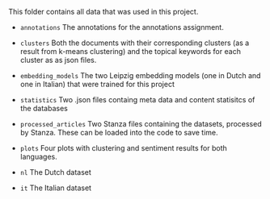 This folder contains all data that was used in this project.

* `annotations` The annotations for the annotations assignment.

* `clusters` Both the documents with their corresponding clusters (as a result from k-means clustering) and the topical keywords for each cluster as as json files.

* `embedding_models` The two Leipzig embedding models (one in Dutch and one in Italian) that were trained for this project

* `statistics` Two .json files containg meta data and content statisitcs of the databases

* `processed_articles` Two Stanza files containing the datasets, processed by Stanza. These can be loaded into the code to save time.

* `plots` Four plots with clustering and sentiment results for both languages.

* `nl` The Dutch dataset

* `it` The Italian dataset
